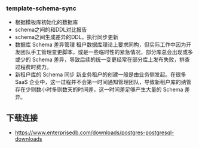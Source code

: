 ### template-schema-sync

- 根据模板库初始化的数据库
- schema之间的和DDL对比报告
- schema之间生成差异的DDL，执行同步更新
- 数据库 Schema 差异管理
  租户数据库理论上要求同构，但实际工作中因为开发团队手工管理变更脚本，或是一些临时性的紧急情况，部分库总会出现或多或少的
  Schema 差异，导致后续的统一变更经常在部分库上发布失败，排查过程费时费力。
- 新租户库的 Schema 同步
  新业务租户的创建一般是由业务侧发起。在很多 SaaS 企业中，这一过程并不会第一时间通知管理团队，导致新租户库的纳管存在少则数小时多则数天的时间差，这一时间差足够产生大量的
  Schema 差异。

## 下载连接

- https://www.enterprisedb.com/downloads/postgres-postgresql-downloads